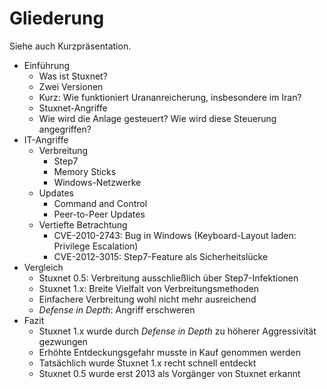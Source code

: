 Gliederung
==========

Siehe auch Kurzpräsentation.

- Einführung
  - Was ist Stuxnet?
  - Zwei Versionen
  - Kurz: Wie funktioniert Urananreicherung, insbesondere im Iran?
  - Stuxnet-Angriffe
  - Wie wird die Anlage gesteuert? Wie wird diese Steuerung angegriffen?
- IT-Angriffe
  - Verbreitung
    - Step7
    - Memory Sticks
    - Windows-Netzwerke
  - Updates
    - Command and Control
    - Peer-to-Peer Updates
  - Vertiefte Betrachtung
    - CVE-2010-2743: Bug in Windows (Keyboard-Layout laden: Privilege Escalation)
    - CVE-2012-3015: Step7-Feature als Sicherheitslücke
- Vergleich
  - Stuxnet 0.5: Verbreitung ausschließlich über Step7-Infektionen
  - Stuxnet 1.x: Breite Vielfalt von Verbreitungsmethoden
  - Einfachere Verbreitung wohl nicht mehr ausreichend
  - *Defense in Depth*: Angriff erschweren
- Fazit
  - Stuxnet 1.x wurde durch *Defense in Depth* zu höherer Aggressivität gezwungen
  - Erhöhte Entdeckungsgefahr musste in Kauf genommen werden
  - Tatsächlich wurde Stuxnet 1.x recht schnell entdeckt
  - Stuxnet 0.5 wurde erst 2013 als Vorgänger von Stuxnet erkannt
